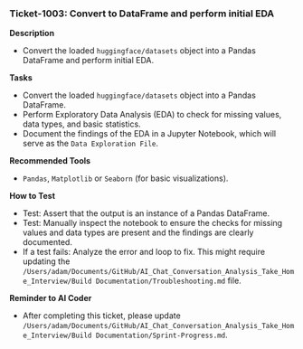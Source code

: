 ### Ticket-1003: Convert to DataFrame and perform initial EDA

**Description**
- Convert the loaded `huggingface/datasets` object into a Pandas DataFrame and perform initial EDA.

**Tasks**
- Convert the loaded `huggingface/datasets` object into a Pandas DataFrame.
- Perform Exploratory Data Analysis (EDA) to check for missing values, data types, and basic statistics.
- Document the findings of the EDA in a Jupyter Notebook, which will serve as the `Data Exploration File`.

**Recommended Tools**
- `Pandas`, `Matplotlib` or `Seaborn` (for basic visualizations).

**How to Test**
- Test: Assert that the output is an instance of a Pandas DataFrame.
- Test: Manually inspect the notebook to ensure the checks for missing values and data types are present and the findings are clearly documented.
- If a test fails: Analyze the error and loop to fix. This might require updating the `/Users/adam/Documents/GitHub/AI_Chat_Conversation_Analysis_Take_Home_Interview/Build Documentation/Troubleshooting.md` file.

**Reminder to AI Coder**
- After completing this ticket, please update `/Users/adam/Documents/GitHub/AI_Chat_Conversation_Analysis_Take_Home_Interview/Build Documentation/Sprint-Progress.md`. 